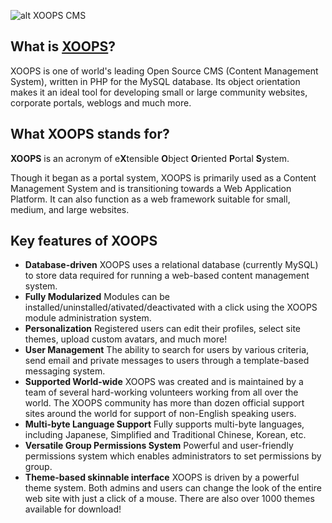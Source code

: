 ![alt XOOPS CMS](http://xoops.org/images/logoXoops4GithubRepository.png)

## What is [XOOPS](https://xoops.org)?
XOOPS is one of world's leading Open Source CMS (Content Management System), written in PHP for the MySQL database. Its object orientation makes it an ideal tool for developing small or large community websites, corporate portals, weblogs and much more.

## What XOOPS stands for?
**XOOPS** is an acronym of e**X**tensible **O**bject **O**riented **P**ortal **S**ystem. 

Though it began as a portal system, XOOPS is primarily used as a Content Management System and is transitioning towards a Web Application Platform. It can also function as a web framework suitable for small, medium, and large websites.

## Key features of XOOPS
- **Database-driven** XOOPS uses a relational database (currently MySQL) to store data required for running a web-based content management system.
- **Fully Modularized** Modules can be installed/uninstalled/ativated/deactivated with a click using the XOOPS module administration system.
- **Personalization** Registered users can edit their profiles, select site themes, upload custom avatars, and much more!
- **User Management** The ability to search for users by various criteria, send email and private messages to users through a template-based messaging system.
- **Supported World-wide** XOOPS was created and is maintained by a team of several hard-working volunteers working from all over the world. The XOOPS community has more than dozen official support sites around the world for support of non-English speaking users.
- **Multi-byte Language Support** Fully supports multi-byte languages, including Japanese, Simplified and Traditional Chinese, Korean, etc.
- **Versatile Group Permissions System** Powerful and user-friendly permissions system which enables administrators to set permissions by group.
- **Theme-based skinnable interface** XOOPS is driven by a powerful theme system. Both admins and users can change the look of the entire web site with just a click of a mouse. There are also over 1000 themes available for download!
